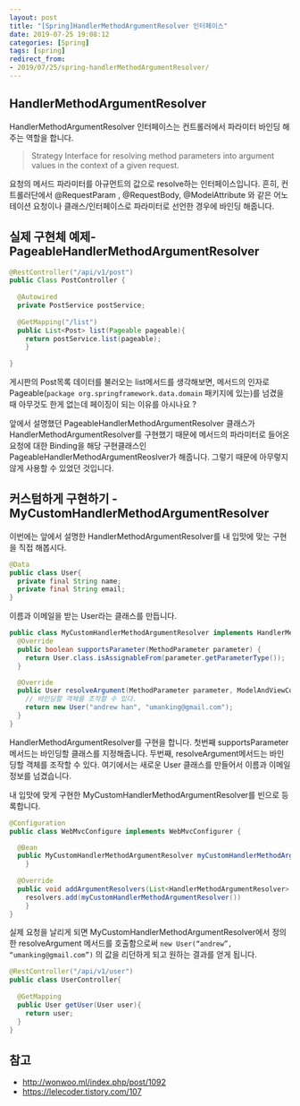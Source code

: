 ```yaml
---
layout: post
title: "[Spring]HandlerMethodArgumentResolver 인터페이스"
date: 2019-07-25 19:08:12
categories: [Spring]
tags: [spring]
redirect_from: 
- 2019/07/25/spring-handlerMethodArgumentResolver/
---
```

## HandlerMethodArgumentResolver 

HandlerMethodArgumentResolver 인터페이스는 컨트롤러에서 파라미터 바인딩 해주는 역할을 합니다.

> Strategy Interface for resolving method parameters into argument values in the context of a given request.

요청의 메서드 파라미터를 아규먼트의 값으로 resolve하는 인터페이스입니다. 흔히, 컨트롤러단에서 @RequestParam , @RequestBody, @ModelAttribute 와 같은 어노테이션 요청이나 클래스/인터페이스로 파라미터로 선언한 경우에 바인딩 해줍니다. 



## 실제 구현체 예제- PageableHandlerMethodArgumentResolver

```java
@RestController("/api/v1/post")
public Class PostController {
  
  @Autowired
  private PostService postService;
  
  @GetMapping("/list")
  public List<Post> list(Pageable pageable){
  	return postService.list(pageable);
	}
 
}
```

게시판의 Post목록 데이터를 불러오는 list메서드를 생각해보면, 메서드의 인자로 Pageable(`package org.springframework.data.domain` 패키지에 있는)를 넘겼을 때 아무것도 한게 없는데 페이징이 되는 이유를 아시나요 ?



앞에서 설명했던 PageableHandlerMethodArgumentResolver 클래스가HandlerMethodArgumentResolver를 구현했기 때문에 메서드의 파라미터로 들어온 요청에 대한 Binding을 해당 구현클래스인 PageableHandlerMethodArgumentReoslver가 해줍니다. 그렇기 때문에 아무렇지 않게 사용할 수 있었던 것입니다. 





## 커스텀하게 구현하기 - MyCustomHandlerMethodArgumentResolver

이번에는 앞에서 설명한 HandlerMethodArgumentResolver를 내 입맛에 맞는 구현을 직접 해봅시다. 

```java
@Data
public class User{
  private final String name;
  private final String email;
}
```

이름과 이메일을 받는 User라는 클래스를 만듭니다. 



```java
public class MyCustomHandlerMethodArgumentResolver implements HandlerMethodArgumentResolver {
  @Override
  public boolean supportsParameter(MethodParameter parameter) {
    return User.class.isAssignableFrom(parameter.getParameterType());
  }

  @Override
  public User resolveArgument(MethodParameter parameter, ModelAndViewContainer mavContainer, NativeWebRequest webRequest, WebDataBinderFactory binderFactory) throws Exception {
    // 바인딩할 객체를 조작할 수 있다. 
    return new User("andrew han", "umanking@gmail.com");
  }
}
```

HandlerMethodArgumentResolver를 구현을 합니다. 첫번째 supportsParameter메서드는 바인딩할 클래스를 지정해줍니다. 두번째, resolveArgument메서드는 바인딩할 객체를 조작할 수 있다. 여기에서는 새로운 User 클래스를 만들어서 이름과 이메일정보를 넘겼습니다. 



내 입맛에 맞게 구현한 MyCustomHandlerMethodArgumentResolver를 빈으로 등록합니다. 

```java
@Configuration 
public class WebMvcConfigure implements WebMvcConfigurer { 

  @Bean 
  public MyCustomHandlerMethodArgumentResolver myCustomHandlerMethodArgumentResolver() { 			return new MyCustomHandlerMethodArgumentResolver(); 
	} 
  
  @Override 
  public void addArgumentResolvers(List<HandlerMethodArgumentResolver> resolvers) {
    resolvers.add(myCustomHandlerMethodArgumentResolver()) 
	} 
}
```



실제 요청을 날리게 되면 MyCustomHandlerMethodArgumentResolver에서 정의한 resolveArgument 메서드를 호출함으로써 `new User(“andrew”, “umanking@gmail.com”)` 의 값을 리던하게 되고 원하는 결과를 얻게 됩니다.

```java
@RestController("/api/v1/user")
public class UserController{
  
  @GetMapping
  public User getUser(User user){
    return user;
  }
}
```

## 참고

- http://wonwoo.ml/index.php/post/1092
- https://lelecoder.tistory.com/107
